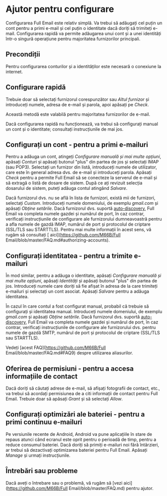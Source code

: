 # Ajutor pentru configurare

Configurarea Full Email este relativ simplă. Va trebui să adăugați cel puțin un cont pentru a primi e-mail și cel puțin o identitate dacă doriți să trimiteți e-mail. Configurarea rapidă va permite adăugarea unui cont și a unei identități într-o singură operațiune pentru majoritatea furnizorilor principali.

## Precondiții

Pentru configurarea conturilor și a identităților este necesară o conexiune la internet.

## Configurare rapidă

Trebuie doar să selectați furnizorul corespunzător sau *Altul furnizor* și introduceți numele, adresa de e-mail și parola, apoi apăsați pe *Check*.

Această metodă este valabilă pentru majoritatea furnizorilor de e-mail.

Dacă configurarea rapidă nu funcționează, va trebui să configurați manual un cont și o identitate; consultați instrucțiunile de mai jos.

## Configurați un cont - pentru a primi e-mailuri

Pentru a adăuga un cont, atingeți *Configurare manuală și mai multe opțiuni*, apăsați *Conturi* și apăsați butonul "plus" din partea de jos și selectați IMAP (sau POP3). Selectați un furnizor din listă, introduceți numele de utilizator, care este în general adresa dvs. de e-mail și introduceți parola. Apăsați *Check* pentru a permite Full Email să se conecteze la serverul de e-mail și să extragă o listă de dosare de sistem. După ce ați revizuit selecția dosarului de sistem, puteți adăuga contul atingând *Salvare*.

Dacă furnizorul dvs. nu se află în lista de furnizori, există mii de furnizori, selectați *Custom*. Introduceți numele domeniului, de exemplu *gmail.com* și apăsați *Obține setările*. Dacă furnizorul dvs. suportă [auto-discovery](https://tools.ietf.org/html/rfc6186), Full Email va completa numele gazdei și numărul de port, în caz contrar, verificați instrucțiunile de configurare ale furnizorului dumneavoastră pentru a afla numele de gazdă IMAP, numărul de port și protocolul de criptare (SSL/TLS sau STARTTLS). Pentru mai multe informații în acest sens, vă rugăm să consultați [ aici](https://github.com/M66B/Full Email/blob/master/FAQ.md#authorizing-accounts).

## Configurați identitatea - pentru a trimite e-mailuri

În mod similar, pentru a adăuga o identitate, apăsați *Configurare manuală și mai multe opțiuni*, apăsați *Identități* și apăsați butonul "plus" din partea de jos. Introduceți numele care doriți să fie afișat în adresa de la care trimiteți e-mailuri și selectați un cont asociat. Apăsați *Salvare* pentru a adăuga identitatea.

În cazul în care contul a fost configurat manual, probabil că trebuie să configurați și identitatea manual. Introduceți numele domeniului, de exemplu *gmail.com* și apăsați *Obține setările*. Dacă furnizorul dvs. suportă [auto-discovery](https://tools.ietf.org/html/rfc6186), Full Email va completa numele gazdei și numărul de port, în caz contrar, verificați instrucțiunile de configurare ale furnizorului dvs. pentru numele de gazdă SMTP, numărul de port și protocolul de criptare (SSL/TLS sau STARTTLS).

Vedeți [acest FAQ](https://github.com/M66B/Full Email/blob/master/FAQ.md#FAQ9) despre utilizarea aliasurilor.

## Oferirea de permisiuni - pentru a accesa informațiile de contact

Dacă doriți să căutați adrese de e-mail, să afișați fotografii de contact, etc., va trebui să acordați permisiunea de a citi informații de contact pentru Full Email. Trebuie doar să apăsați *Grant* și să selectați *Allow*.

## Configurați optimizări ale bateriei - pentru a primi continuu e-mailuri

Pe versiunile recente de Android, Android va pune aplicațiile în stare de repaus atunci când ecranul este oprit pentru o perioadă de timp, pentru a reduce consumul bateriei. Dacă doriți să primiți e-mailuri noi fără întârzieri, ar trebui să dezactivați optimizarea bateriei pentru Full Email. Apăsați *Manage* și urmați instrucțiunile.

## Întrebări sau probleme

Dacă aveți o întrebare sau o problemă, vă rugăm să [vezi aici](https://github.com/M66B/Full Email/blob/master/FAQ.md) pentru ajutor.